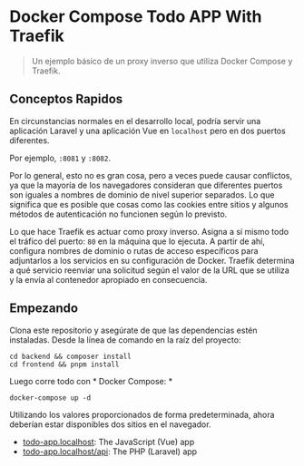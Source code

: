 # Docker Compose Todo APP With Traefik

>Un ejemplo básico de un proxy inverso que utiliza Docker Compose y Traefik.

## Conceptos Rapidos
En circunstancias normales en el desarrollo local, podría servir una aplicación Laravel y una aplicación Vue en `localhost` pero en dos puertos diferentes.

Por ejemplo, `:8081` y `:8082`.

Por lo general, esto no es gran cosa, pero a veces puede causar conflictos, ya que la mayoría de los navegadores consideran que diferentes puertos son iguales a nombres de dominio de nivel superior separados. 
Lo que significa que es posible que cosas como las cookies entre sitios y algunos métodos de autenticación no funcionen según lo previsto.

Lo que hace Traefik es actuar como proxy inverso. Asigna a sí mismo todo el tráfico del puerto: `80` en la máquina que lo ejecuta. A partir de ahí, configura nombres de dominio o rutas de acceso específicos para adjuntarlos a los servicios en su configuración de Docker. 
Traefik determina a qué servicio reenviar una solicitud según el valor de la URL que se utiliza y la envía al contenedor apropiado en consecuencia.

## Empezando

Clona este repositorio y asegúrate de que las dependencias estén instaladas. Desde la línea de comando en la raíz del proyecto:
```
cd backend && composer install
cd frontend && pnpm install
```

Luego corre todo con * Docker Compose: *

```
docker-compose up -d
```

Utilizando los valores proporcionados de forma predeterminada, ahora deberían estar disponibles dos sitios en el navegador.

- [todo-app.localhost](http://app.localhost): The JavaScript (Vue) app
- [todo-app.localhost/api](http://app.localhost/api): The PHP (Laravel) app